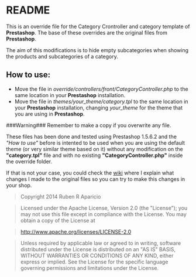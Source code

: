 README
======

This is an override file for the Category Crontroller and category template of **Prestashop**. The base of these overrides are the original files from **Prestashop**.

The aim of this modifications is to hide empty subcategories when showing the products and subcategories of a category.

How to use:
-----------
- Move the file in _override/controllers/front/CategoryController.php_ to the same location in your **Prestashop** installation.
- Move the file in _themes/your_theme/category.tpl_ to the same location in your **Prestashop** installation, changing _your_theme_ for the theme that you are using in **Prestashop**.

###Warning###
Remember to make a copy if you overwrite any file.

These files has been done and tested using Prestashop 1.5.6.2 and the _"How to use"_ before is intented to be used when you are using the default theme (or very similar theme based on it) without any modification on the **"category.tpl"** file and with no existing **"CategoryController.php"** inside the override folder.

If that is not your case, you could check the [wiki](https://github.com/rubrodapa/Empty-Categories-Controller/wiki) where I explain what changes I made to the original files so you can try to make this changes in your shop.

> Copyright 2014 Ruben R Aparicio

>Licensed under the Apache License, Version 2.0 (the "License");
you may not use this file except in compliance with the License.
You may obtain a copy of the License at

>    http://www.apache.org/licenses/LICENSE-2.0

>Unless required by applicable law or agreed to in writing, software
distributed under the License is distributed on an "AS IS" BASIS,
WITHOUT WARRANTIES OR CONDITIONS OF ANY KIND, either express or implied.
See the License for the specific language governing permissions and
limitations under the License.
